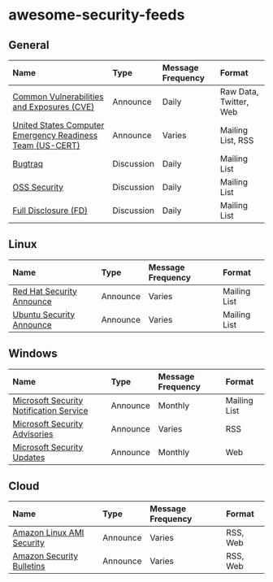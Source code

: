 # awesome-security-feeds

## General

| Name | Type | Message Frequency | Format |
| :--- | :--- | :--- | :--- |
| [Common Vulnerabilities and Exposures (CVE)](https://cve.mitre.org/cve/) | Announce | Daily | Raw Data, Twitter, Web |
| [United States Computer Emergency Readiness Team (US-CERT)](https://www.us-cert.gov/mailing-lists-and-feeds) | Announce | Varies | Mailing List, RSS |
| [Bugtraq](http://www.securityfocus.com/archive/1/description#0.3.1) | Discussion | Daily | Mailing List |
| [OSS Security](http://www.openwall.com/lists/oss-security/) | Discussion | Daily | Mailing List |
| [Full Disclosure (FD)](https://nmap.org/mailman/listinfo/fulldisclosure) | Discussion | Daily | Mailing List |

## Linux

| Name | Type | Message Frequency | Format |
| :--- | :--- | :--- | :--- |
| [Red Hat Security Announce](https://www.redhat.com/mailman/listinfo/rhsa-announce) | Announce | Varies | Mailing List |
| [Ubuntu Security Announce](https://lists.ubuntu.com/mailman/listinfo/ubuntu-security-announce) | Announce | Varies | Mailing List |

## Windows

| Name | Type | Message Frequency | Format |
| :--- | :--- | :--- | :--- |
| [Microsoft Security Notification Service](https://technet.microsoft.com/en-us/security/dd252948.aspx) | Announce | Monthly | Mailing List |
| [Microsoft Security Advisories](https://technet.microsoft.com/en-us/security/dd252948.aspx) | Announce | Varies | RSS |
| [Microsoft Security Updates](https://technet.microsoft.com/en-us/security/bulletins.aspx) | Announce | Monthly | Web |

## Cloud

| Name | Type | Message Frequency | Format |
| :--- | :--- | :--- | :--- |
| [Amazon Linux AMI Security](https://alas.aws.amazon.com/) | Announce | Varies | RSS, Web |
| [Amazon Security Bulletins](https://aws.amazon.com/security/security-bulletins/) | Announce | Varies | RSS, Web |
